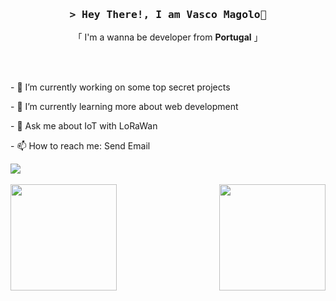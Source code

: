 <h3 align="center">
        <samp>&gt; Hey There!, I am
                <b>Vasco Magolo</b>👋
        </samp>
</h3>
<p align="center">「 I'm a wanna be developer from <b>Portugal</b> 」</p>
<br><br>

<p>- 🔭 I’m currently working on some top secret projects</p>
<p>- 🌱 I’m currently learning more about web development</p>
<p>- 💬 Ask me about IoT with LoRaWan</p>
<p>- 📫 How to reach me: <a src='mailto:vascomagolo@gmail.com'> Send Email </a></p>

<img src="https://komarev.com/ghpvc/?username=VascoMagolo&color=blueviolet&style=for-the-badge"></img>
<br><br>
<img height="170" align="left" src="https://github-readme-stats.vercel.app/api/top-langs/?username=vascomagolo&layout=compact"></img>
<img height="170" align="right" src="https://github-readme-stats.vercel.app/api?username=vascomagolo"></img>
